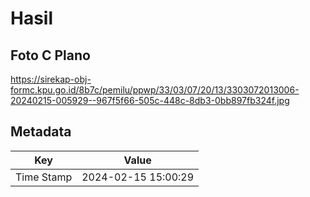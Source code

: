 # Hasil

## Foto C Plano

https://sirekap-obj-formc.kpu.go.id/8b7c/pemilu/ppwp/33/03/07/20/13/3303072013006-20240215-005929--967f5f66-505c-448c-8db3-0bb897fb324f.jpg


## Metadata

| Key        | Value               |
| ---------- | ------------------- |
| Time Stamp | 2024-02-15 15:00:29 |



